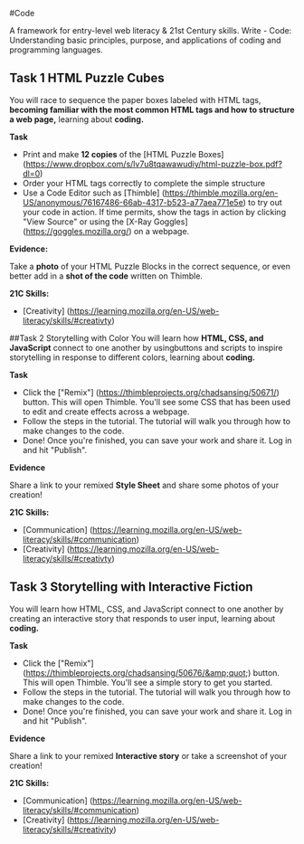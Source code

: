 #Code

A framework for entry-level web literacy & 21st Century skills. Write - Code: Understanding basic principles, purpose, and applications of coding and programming languages.

## Task 1 HTML Puzzle Cubes
You will race to sequence the paper boxes labeled with HTML tags, **becoming familiar with the most common HTML tags and how to structure a web page,** learning about **coding.**

**Task**

* Print and make **12 copies** of the [HTML Puzzle Boxes] (https://www.dropbox.com/s/lv7u8tqawawudiy/html-puzzle-box.pdf?dl=0)
* Order your HTML tags correctly to complete the simple structure
* Use a Code Editor such as [Thimble] (https://thimble.mozilla.org/en-US/anonymous/76167486-66ab-4317-b523-a77aea771e5e) to try out your code in action. If time permits, show the tags in action by clicking "View Source" or using the [X-Ray Goggles] (https://goggles.mozilla.org/) on a webpage.

**Evidence:**

Take a **photo** of your HTML Puzzle Blocks in the correct sequence, or even better add in a **shot of the code** written on Thimble.

**21C Skills:** 

* [Creativity] (https://learning.mozilla.org/en-US/web-literacy/skills/#creativty)

##Task 2 Storytelling with Color
You will learn how **HTML, CSS, and JavaScript** connect to one another by usingbuttons and scripts to inspire storytelling in response to different colors, learning about **coding.**

**Task**
* Click the ["Remix"] (https://thimbleprojects.org/chadsansing/50671/) button. This will open Thimble. You'll see some CSS that has been used to edit and create effects across a webpage.
* Follow the steps in the tutorial. The tutorial will walk you through how to make changes to the code.
* Done! Once you're finished, you can save your work and share it. Log in and hit "Publish".

**Evidence**

Share a link to your remixed **Style Sheet** and share some photos of your creation!

**21C Skills:**

* [Communication] (https://learning.mozilla.org/en-US/web-literacy/skills/#communication)
* [Creativity] (https://learning.mozilla.org/en-US/web-literacy/skills/#creativty)

## Task 3 Storytelling with Interactive Fiction
You will learn how HTML, CSS, and JavaScript connect to one another by creating an interactive story that responds to user input, learning about **coding.**

**Task**
* Click the ["Remix"] (https://thimbleprojects.org/chadsansing/50676/&amp;quot;) button. This will open Thimble. You'll see a simple story to get you started.
* Follow the steps in the tutorial. The tutorial will walk you through how to make changes to the code.
* Done! Once you're finished, you can save your work and share it. Log in and hit "Publish".

**Evidence**

Share a link to your remixed **Interactive story** or take a screenshot of your creation!

**21C Skills:** 

* [Communication] (https://learning.mozilla.org/en-US/web-literacy/skills/#communication)
* [Creativity] (https://learning.mozilla.org/en-US/web-literacy/skills/#creativity)
